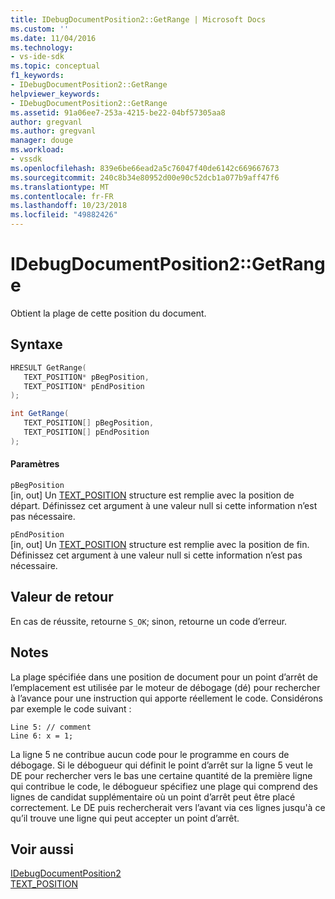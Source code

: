 ```yaml
---
title: IDebugDocumentPosition2::GetRange | Microsoft Docs
ms.custom: ''
ms.date: 11/04/2016
ms.technology:
- vs-ide-sdk
ms.topic: conceptual
f1_keywords:
- IDebugDocumentPosition2::GetRange
helpviewer_keywords:
- IDebugDocumentPosition2::GetRange
ms.assetid: 91a06ee7-253a-4215-be22-04bf57305aa8
author: gregvanl
ms.author: gregvanl
manager: douge
ms.workload:
- vssdk
ms.openlocfilehash: 839e6be66ead2a5c76047f40de6142c669667673
ms.sourcegitcommit: 240c8b34e80952d00e90c52dcb1a077b9aff47f6
ms.translationtype: MT
ms.contentlocale: fr-FR
ms.lasthandoff: 10/23/2018
ms.locfileid: "49882426"
---
```

# <a name="idebugdocumentposition2getrange"></a>IDebugDocumentPosition2::GetRange
Obtient la plage de cette position du document.  
  
## <a name="syntax"></a>Syntaxe  
  
```cpp  
HRESULT GetRange(   
   TEXT_POSITION* pBegPosition,  
   TEXT_POSITION* pEndPosition  
);  
```  
  
```csharp  
int GetRange(   
   TEXT_POSITION[] pBegPosition,  
   TEXT_POSITION[] pEndPosition  
);  
```  
  
#### <a name="parameters"></a>Paramètres  
 `pBegPosition`  
 [in, out] Un [TEXT_POSITION](../../../extensibility/debugger/reference/text-position.md) structure est remplie avec la position de départ. Définissez cet argument à une valeur null si cette information n’est pas nécessaire.  
  
 `pEndPosition`  
 [in, out] Un [TEXT_POSITION](../../../extensibility/debugger/reference/text-position.md) structure est remplie avec la position de fin. Définissez cet argument à une valeur null si cette information n’est pas nécessaire.  
  
## <a name="return-value"></a>Valeur de retour  
 En cas de réussite, retourne `S_OK`; sinon, retourne un code d’erreur.  
  
## <a name="remarks"></a>Notes  
 La plage spécifiée dans une position de document pour un point d’arrêt de l’emplacement est utilisée par le moteur de débogage (dé) pour rechercher à l’avance pour une instruction qui apporte réellement le code. Considérons par exemple le code suivant :  
  
```  
Line 5: // comment  
Line 6: x = 1;  
```  
  
 La ligne 5 ne contribue aucun code pour le programme en cours de débogage. Si le débogueur qui définit le point d’arrêt sur la ligne 5 veut le DE pour rechercher vers le bas une certaine quantité de la première ligne qui contribue le code, le débogueur spécifiez une plage qui comprend des lignes de candidat supplémentaire où un point d’arrêt peut être placé correctement. Le DE puis rechercherait vers l’avant via ces lignes jusqu'à ce qu’il trouve une ligne qui peut accepter un point d’arrêt.  
  
## <a name="see-also"></a>Voir aussi  
 [IDebugDocumentPosition2](../../../extensibility/debugger/reference/idebugdocumentposition2.md)   
 [TEXT_POSITION](../../../extensibility/debugger/reference/text-position.md)